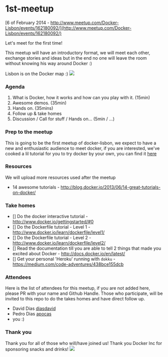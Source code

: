 1st-meetup
==========

[6 of February 2014 - http://www.meetup.com/Docker-Lisbon/events/162180092/](http://www.meetup.com/Docker-Lisbon/events/162180092/)

Let's meet for the first time! 

This meetup will have an introductory format, we will meet each other, exchange stories and ideas but in the end no one will leave the room without knowing his way around Docker :)

Lisbon is on the Docker map :) 
![](http://blog.docker.io/wp-content/uploads/2014/01/docker-meetup-groups.png)

### Agenda

 1. What is Docker, how it works and how can you play with it. (15min)
 2. Awesome demos. (35min) 
 3. Hands on. (35mins)
 4. Follow up & take homes
 5. Discussion / Call for stuff / Hands on... (5min / ...)

### Prep to the meetup

This is going to be the first meetup of docker-lisbon, we expect to have a new and enthusiastic audience to meet docker, if you are interested, we've cooked a lil tutorial for you to try docker by your own, you can find it [here](http://blog.daviddias.me/get-your-feet-wet-with-docker/)

### Resources

We will upload more resources used after the meetup
- 14 awesome tutorials - http://blog.docker.io/2013/06/14-great-tutorials-on-docker/

### Take homes

- [] Do the docker interactive tutorial - http://www.docker.io/gettingstarted/#0
- [] Do the Dockerfile tutorial - Level 1 - http://www.docker.io/learn/dockerfile/level1/
- [] Do the Dockerfile tutorial - Level 2 - http://www.docker.io/learn/dockerfile/level2/ 
- [] Read the documentation till you are able to tell 2 things that made you excited about Docker - http://docs.docker.io/en/latest/
- [] Get your personal 'Heroku' running with `dokku` - https://medium.com/code-adventures/438bce155dcb





### Attendees

Here is the list of attendees for this meetup, if you are not added here, please PR with your name and Github Handle. Those who participate, will be invited to this repo to do the takes homes and have direct follow up.

* David Dias [diasdavid](github.com/diasdavid)
* Pedro Dias [apocas](https://github.com/apocas)
* you :)

### Thank you

Thank you for all of those who will/have joined us! Thank you Docker Inc for sponsoring snacks and drinks!
![](http://www.docker.io/static/img/homepage-docker-logo.png)
